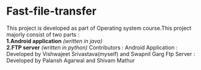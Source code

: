 # Fast-file-transfer
This project is developed as part of Operating system course.This project majorly consist of two parts :<br>
**1.Android application** <i>(written in java)</i><br>
**2.FTP server** <i>(written in python)</i>
Contributors :
Android Application : Developed by Vishwajeet Srivastava(myself) and Swapnil Garg
Ftp Server : Developed by Palansh Agarwal and Shivam Mathur
